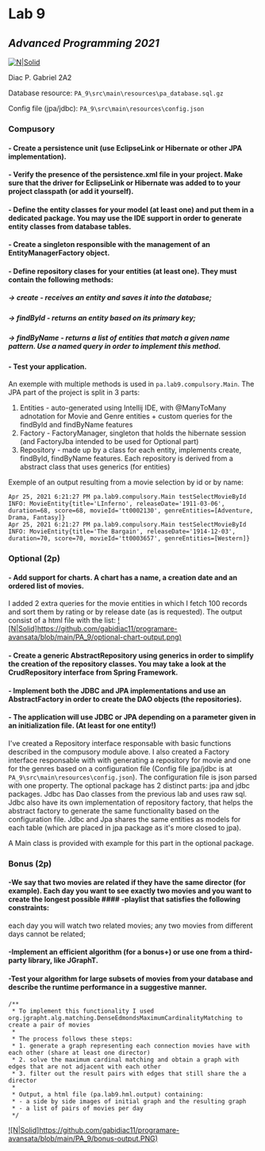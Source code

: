 
# Lab 9
## _Advanced Programming 2021_
[![N|Solid](https://plati-taxe.uaic.ro/img/logo-retina1.png)](https://www.info.uaic.ro/)

Diac P. Gabriel
2A2

Database resource: `PA_9\src\main\resources\pa_database.sql.gz`

Config file (jpa/jdbc): `PA_9\src\main\resources\config.json`

### Compusory

#### - Create a persistence unit (use EclipseLink or Hibernate or other JPA implementation).
#### - Verify the presence of the persistence.xml file in your project. Make sure that the driver for EclipseLink or Hibernate was added to to your project classpath (or add it yourself).
#### - Define the entity classes for your model (at least one) and put them in a dedicated package. You may use the IDE support in order to generate entity classes from database tables.
#### - Create a singleton responsible with the management of an EntityManagerFactory object.
#### - Define repository clases for your entities (at least one). They must contain the following methods:
##### -> create - receives an entity and saves it into the database;
##### -> findById - returns an entity based on its primary key;
##### -> findByName - returns a list of entities that match a given name pattern. Use a named query in order to implement this method.
#### - Test your application.

   An exemple with multiple methods is used in `pa.lab9.compulsory.Main`. The JPA part of the project is split in 3 parts: 
   1. Entities - auto-generated using Intellij IDE, with @ManyToMany adnotation for Movie and Genre entities + custom queries for the findById and findByName features
   2. Factory - FactoryManager, singleton that holds the hibernate session (and FactoryJba intended to be used for Optional part)
   3. Repository - made up by a class for each entity, implements create, findById, findByName features. Each repository is derived from a abstract class that uses generics (for entities)

   Exemple of an output resulting from a movie selection by id or by name:
   
````
Apr 25, 2021 6:21:27 PM pa.lab9.compulsory.Main testSelectMovieById
INFO: MovieEntity{title='LInferno', releaseDate='1911-03-06', duration=68, score=68, movieId='tt0002130', genreEntities=[Adventure, Drama, Fantasy]}
Apr 25, 2021 6:21:27 PM pa.lab9.compulsory.Main testSelectMovieById
INFO: MovieEntity{title='The Bargain', releaseDate='1914-12-03', duration=70, score=70, movieId='tt0003657', genreEntities=[Western]}
 ````
 
 ### Optional (2p)

#### - Add support for charts. A chart has a name, a creation date and an ordered list of movies.
   I added 2 extra queries for the movie entities in which I fetch 100 records and sort them by rating or by release date (as is requested). The output consist of a html file with the list:
  [![N|Solid]https://github.com/gabidiac11/programare-avansata/blob/main/PA_9/optional-chart-output.png)](https://github.com/gabidiac11/programare-avansata/blob/main/PA_9/optional-chart-output.png)
  
#### - Create a generic AbstractRepository using generics in order to simplify the creation of the repository classes. You may take a look at the CrudRepository interface from Spring Framework.
#### - Implement both the JDBC and JPA implementations and use an AbstractFactory in order to create the DAO objects (the repositories).
#### - The application will use JDBC or JPA depending on a parameter given in an initialization file. (At least for one entity!)
   I've created a Repository<T> interface responsable with basic functions described in the compusory module above. I also created a Factory interface responsable with with generating a repository for movie and one for the genres based on a configuration file (Config file jpa/jdbc is at `PA_9\src\main\resources\config.json`). The configuration file is json parsed with one property. 
   The optional package has 2 distinct parts: jpa and jdbc packages. Jdbc has Dao classes from the previous lab and uses raw sql. Jdbc also have its own implementation of repository factory, that helps the abstract factory to generate the same functionality based on the configuration file. Jdbc and Jpa shares the same entities as models for each table (which are placed in jpa package as it's more closed to jpa).
   
   A Main class is provided with example for this part in the optional package.
   
   
 ### Bonus (2p) 

#### -We say that two movies are related if they have the same director (for example). Each day you want to see exactly two movies and you want to create the longest possible #### -playlist that satisfies the following constraints:
each day you will watch two related movies;
any two movies from different days cannot be related;
#### -Implement an efficient algorithm (for a bonus+) or use one from a third-party library, like JGraphT.
#### -Test your algorithm for large subsets of movies from your database and describe the runtime performance in a suggestive manner.

````
/**
 * To implement this functionality I used org.jgrapht.alg.matching.DenseEdmondsMaximumCardinalityMatching to create a pair of movies
 *
 * The process follows these steps:
 * 1. generate a graph representing each connection movies have with each other (share at least one director)
 * 2. solve the maximum cardinal matching and obtain a graph with edges that are not adjacent with each other
 * 3. filter out the result pairs with edges that still share the a director
 *
 * Output, a html file (pa.lab9.hml.output) containing:
 * - a side by side images of initial graph and the resulting graph
 * - a list of pairs of movies per day
 */
````

  [![N|Solid]https://github.com/gabidiac11/programare-avansata/blob/main/PA_9/bonus-output.PNG)](https://github.com/gabidiac11/programare-avansata/blob/main/PA_9/bonus-output.PNG)

